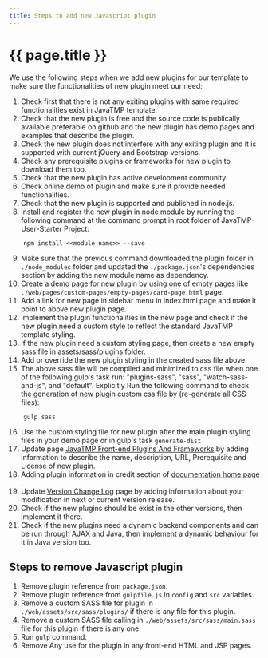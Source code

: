 ```yaml
---
title: Steps to add new Javascript plugin
---
```

# {{ page.title }}
We use the following steps when we add new plugins for our template to make sure the functionalities of new plugin meet our need:

1.  Check first that there is not any exiting plugins with same required functionalities exist in JavaTMP template.
2.  Check that the new plugin is free and the source code is publically available preferable on github
and the new plugin has demo pages and examples that describe the plugin.
3.  Check the new plugin does not interfere with any exiting plugin and it is supported with current jQuery and Bootstrap versions.
4.  Check any prerequisite plugins or frameworks for new plugin to download them too.
5.  Check that the new plugin has active development community.
6.  Check online demo of plugin and make sure it provide needed functionalities.
7.  Check that the new plugin is supported and published in node.js.
8.  Install and register the new plugin in node module by running the following command
at the command prompt in root folder of JavaTMP-User-Starter Project:
```
    npm install <<module name>> --save
```
9.  Make sure that the previous command downloaded the plugin folder in `./node_modules` folder
and updated the `./package.json`'s dependencies section by adding the new module name as dependency.
10.  Create a demo page for new plugin by using one of empty pages like `./web/pages/custom-pages/empty-pages/card-page.html` page.
11.  Add a link for new page in sidebar menu in index.html page and make it point to above new plugin page.
12.  Implement the plugin functionalities in the new page and check if the new plugin need a custom style to reflect
the standard JavaTMP template styling.
13.  If the new plugin need a custom styling page, then create a new empty sass file in assets/sass/plugins folder.
14.  Add or override the new plugin styling in the created sass file above.
15.  The above sass file will be compiled and minimized to css file when one of
the following gulp's task run: "plugins-sass", "sass", "watch-sass-and-js", and "default".
Explicitly Run the following command to check the generation of new plugin custom css file by (re-generate all CSS files):
```
    gulp sass
```
16.  Use the custom styling file for new plugin after the main plugin styling files in your demo page
or in gulp's task `generate-dist`
17.  Update page [JavaTMP Front-end Plugins And Frameworks](/pages/reference/javatmp-front-end-plugins-and-frameworks)
by adding information to  describe the name, description, URL, Prerequisite and License of new plugin.
18.  Adding plugin information in credit section of
[documentation home page](/pages/java-bootstrap-admin-dashboard-template "Java Bootstrap Admin and Dashboard Template") .
19.  Update [Version Change Log](/pages/java-bootstrap-template-versions-change-log)
page by adding information about your modification in next or current version release.
20.  Check if the new plugins should be exist in the other versions, then implement it there.
21.  Check if the new plugins need a dynamic backend components and can be run through AJAX and Java,
then implement a dynamic behaviour for it in Java version too.

## Steps to remove Javascript plugin
1. Remove plugin reference from `package.json`.
2. Remove plugin reference from `gulpfile.js` in `config` and `src` variables.
3. Remove a custom SASS file for plugin in `./web/assets/src/sass/plugins/` if there is any file for this plugin.
4. Remove a custom SASS file calling in `./web/assets/src/sass/main.sass` file for this plugin if there is any one.
5. Run `gulp` command.
6. Remove Any use for the plugin in any front-end HTML and JSP pages.